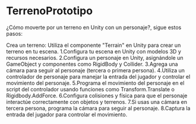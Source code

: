 # TerrenoPrototipo
 
¿Cómo moverte por un terreno en Unity con un personaje?, sigue estos pasos:

Crea un terreno: Utiliza el componente "Terrain" en Unity para crear un terreno en tu escena.
1.Configura tu escena en Unity con modelos 3D y recursos necesarios.
2.Configura un personaje en Unity, asignándole un GameObject y componentes como RigidBody y Collider.
3.Agrega una cámara para seguir al personaje (tercera o primera persona).
4.Utiliza un controlador de personaje para manejar la entrada del jugador y controlar el movimiento del personaje.
5.Programa el movimiento del personaje en el script del controlador usando funciones como Transform.Translate o Rigidbody.AddForce.
6.Configura colisiones y física para que el personaje interactúe correctamente con objetos y terrenos.
7.Si usas una cámara en tercera persona, programa la cámara para seguir al personaje.
8.Captura la entrada del jugador para controlar el movimiento.



